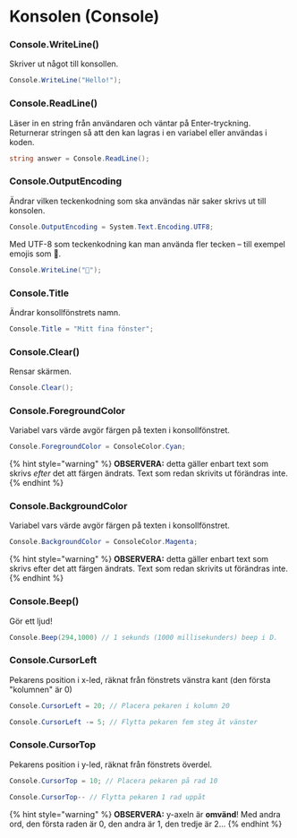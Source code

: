 # Konsolen (Console)

### Console.WriteLine()

Skriver ut något till konsollen.

```csharp
Console.WriteLine("Hello!");
```

### Console.ReadLine()

Läser in en string från användaren och väntar på Enter-tryckning. Returnerar stringen så att den kan lagras i en variabel eller användas i koden.

```csharp
string answer = Console.ReadLine();
```

### Console.OutputEncoding

Ändrar vilken teckenkodning som ska användas när saker skrivs ut till konsolen.

```csharp
Console.OutputEncoding = System.Text.Encoding.UTF8;
```

Med UTF-8 som teckenkodning kan man använda fler tecken – till exempel emojis som 🤖.

```csharp
Console.WriteLine("🤖");
```

### Console.Title

Ändrar konsollfönstrets namn.

```csharp
Console.Title = "Mitt fina fönster";
```

### Console.Clear()

Rensar skärmen.

```csharp
Console.Clear();
```

### Console.ForegroundColor

Variabel vars värde avgör färgen på texten i konsollfönstret.

```csharp
Console.ForegroundColor = ConsoleColor.Cyan;
```

{% hint style="warning" %}
**OBSERVERA:** detta gäller enbart text som skrivs _efter_ det att färgen ändrats. Text som redan skrivits ut förändras inte.
{% endhint %}

### Console.BackgroundColor

Variabel vars värde avgör färgen på texten i konsollfönstret.

```csharp
Console.BackgroundColor = ConsoleColor.Magenta;
```

{% hint style="warning" %}
**OBSERVERA:** detta gäller enbart text som skrivs efter det att färgen ändrats. Text som redan skrivits ut förändras inte.
{% endhint %}

### Console.Beep()

Gör ett ljud!

```csharp
Console.Beep(294,1000) // 1 sekunds (1000 millisekunders) beep i D.
```

### Console.CursorLeft

Pekarens position i x-led, räknat från fönstrets vänstra kant (den första "kolumnen" är 0)

```csharp
Console.CursorLeft = 20; // Placera pekaren i kolumn 20
```

```csharp
Console.CursorLeft -= 5; // Flytta pekaren fem steg åt vänster
```

### Console.CursorTop

Pekarens position i y-led, räknat från fönstrets överdel.

```csharp
Console.CursorTop = 10; // Placera pekaren på rad 10
```

```csharp
Console.CursorTop-- // Flytta pekaren 1 rad uppåt
```

{% hint style="warning" %}
**OBSERVERA:** y-axeln är **omvänd**! Med andra ord, den första raden är 0, den andra är 1, den tredje är 2…
{% endhint %}
